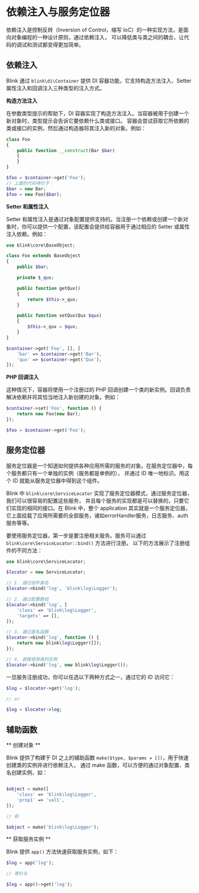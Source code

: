 依赖注入与服务定位器
================

依赖注入是控制反转（Inversion of Control，缩写 IoC）的一种实现方法，是面向对象编程的一种设计原则，通过依赖注入，
可以降低类与类之间的耦合，让代码的调试和测试都变得更加简单。

依赖注入
-------

Blink 通过 `blink\di\Container` 提供 DI 容器功能，它支持构造方法注入、Setter属性注入和回调注入三种类型的注入方式。


**构造方法注入**

在参数类型提示的帮助下，DI 容器实现了构造方法注入。当容器被用于创建一个新对象时，类型提示会告诉它要依赖什么类或接口。
容器会尝试获取它所依赖的类或接口的实例，然后通过构造器将其注入新的对象。例如：

```php
class Foo
{
    public function __construct(Bar $bar)
    {
    }
}

$foo = $container->get('Foo');
// 上面的代码等价于：
$bar = new Bar;
$foo = new Foo($bar);
```

**Setter 和属性注入**

Setter 和属性注入是通过对象配置提供支持的。当注册一个依赖或创建一个新对象时，你可以提供一个配置，该配置会提供给容器用于通过相应的
Setter 或属性注入依赖。例如：

```php
use blink\core\BaseObject;

class Foo extends BaseObject
{
    public $bar;

    private $_qux;

    public function getQux()
    {
        return $this->_qux;
    }

    public function setQux(Qux $qux)
    {
        $this->_qux = $qux;
    }
}

$container->get('Foo', [], [
    'bar' => $container->get('Bar'),
    'qux' => $container->get('Qux'),
]);

```

**PHP 回调注入**

这种情况下，容器将使用一个注册过的 PHP 回调创建一个类的新实例。回调负责解决依赖并将其恰当地注入新创建的对象。例如：

```php
$container->set('Foo', function () {
    return new Foo(new Bar);
});

$foo = $container->get('Foo');
```


服务定位器
---------

服务定位器是一个知道如何提供各种应用所需的服务的对象。在服务定位器中，每个服务都只有一个单独的实例（服务都是单例的），
并通过 ID 唯一地标识。用这个 ID 就能从服务定位器中得到这个组件。

Blink 中 `blink\core\ServiceLocator` 实现了服务定位器模式，通过服务定位器，我们可以很容易的配置这些服务，
并且每个服务的实现都是可以替换的，只要它们实现的相同的接口。在 Blink 中，整个 application 其实就是一个服务定位器，
它上面挂载了应用所需要的全部服务，诸如errorHandler服务，日志服务、auth服务等等。

要使用服务定位器，第一步是要注册相关服务。服务可以通过 `blink\core\ServiceLocator::bind()` 方法进行注册。
以下的方法展示了注册组件的不同方法：

```php
use blink\core\ServiceLocator;

$locator = new ServiceLocator;

// 1. 通过组件类名
$locator->bind('log', 'blink\log\Logger');

// 2. 通过配置数组
$locator->bind('log', [
    'class' => 'blink\log\Logger',
    'targets' => [],
]);

// 3. 通过匿名函数
$locator->bind('log', function () {
    return new blink\log\Logger([]);
});

// 4. 直接使用类的实例
$locator->bind('log', new blink\log\Logger());

```

一旦服务注册成功，你可以任选以下两种方式之一，通过它的 ID 访问它：

```php
$log = $locator->get('log');

// or

$log = $locator->log;
```

辅助函数
-------

** 创建对象 **

Blink 提供了构建于 DI 之上的辅助函数 `make($type, $params = [])`，用于快速创建类的实例并进行依赖注入，
通过 make 函数，可以方便的通过对象配置、类名创建实例，如：

```php

$object = make([
    'class' => 'blink\log\Logger',
    'prop1' => 'val1',
]);

// 和

$object = make('blink\log\Logger');

```

** 获取服务实例 **

Blink 提供 `app()` 方法快速获取服务实例，如下：

```php
$log = app('log');

// 等价与

$log = app()->get('log');

```
